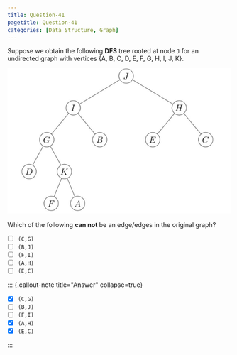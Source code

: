 ```yaml
---
title: Question-41
pagetitle: Question-41
categories: [Data Structure, Graph]
---
```


Suppose we obtain the following **DFS** tree rooted at node `J` for an undirected graph with vertices {A, B, C, D, E, F, G, H, I, J, K}.

![](bin_tree2.png)

Which of the following **can not** be an edge/edges in the original graph? 

- [ ] `(C,G)`
- [ ] `(B,J)`
- [ ] `(F,I)`
- [ ] `(A,H)`
- [ ] `(E,C)`

::: {.callout-note title="Answer" collapse=true}

- [x] `(C,G)`
- [ ] `(B,J)`
- [ ] `(F,I)`
- [x] `(A,H)`
- [x] `(E,C)`

:::
